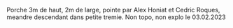 Porche 3m de haut, 2m de large, pointe par Alex Honiat et Cedric Roques, meandre descendant dans petite tremie. Non topo, non explo le 03.02.2023